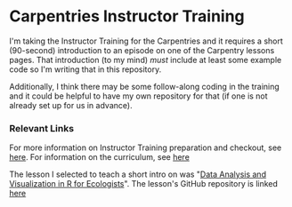 # Carpentries Instructor Training

I'm taking the Instructor Training for the Carpentries and it requires a short (90-second) introduction to an episode on one of the Carpentry lessons pages. That introduction (to my mind) *must* include at least some example code so I'm writing that in this repository.

Additionally, I think there may be some follow-along coding in the training and it could be helpful to have my own repository for that (if one is not already set up for us in advance).

### Relevant Links

For more information on Instructor Training preparation and checkout, see [here](https://carpentries.github.io/instructor-training/setup.html). For information on the curriculum, see [here](https://carpentries.github.io/instructor-training/)

The lesson I selected to teach a short intro on was "[Data Analysis and Visualization in R for Ecologists](https://datacarpentry.org/R-ecology-lesson/index.html)". The lesson's GitHub repository is linked [here](https://github.com/datacarpentry/R-ecology-lesson)
